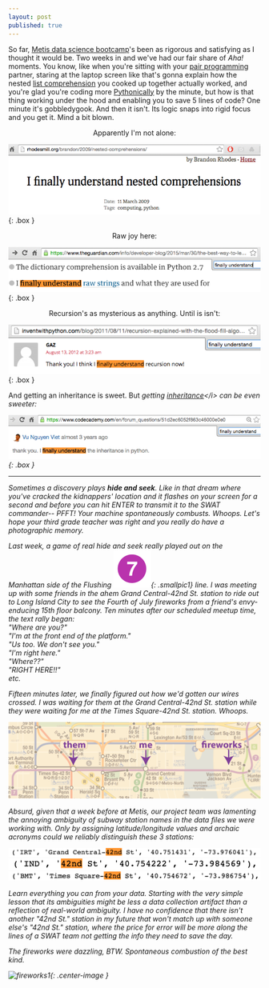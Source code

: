 ```yaml
---
layout: post
published: true
---
```


<style type="text/css">
.box
{
  border-width: 2px;
  border-color: #000000;
  border-style: solid;
  padding:1px;
  margin-left: auto;
  margin-right: auto;
}
.center-text
{
  text-align:center;
}
.smallpic1
{
  height: 20px;
  width: 20px;
}




</style>
 
So far, [Metis data science bootcamp](http://www.thisismetis.com/data-science)'s been as rigorous and satisfying as I thought it would be. Two weeks in and we've had our fair share of <i>Aha!</i> moments. You know, like when you're sitting with your [pair programming](https://en.wikipedia.org/wiki/Pair_programming) partner, staring at the laptop screen like that's gonna explain how the nested [list comprehension](https://en.wikipedia.org/wiki/List_comprehension) you cooked up together actually worked, and you're glad you're coding more [Pythonically](http://stackoverflow.com/questions/25011078/what-does-pythonic-mean) by the minute, but how is that thing working under the hood and enabling you to save 5 lines of code? One minute it's gobbledygook. And then it isn't. Its logic snaps into rigid focus and you get it. Mind a bit blown.

<p align="center">Apparently I'm not alone:</p>

![](/images/finally_5.png){: .box }

<p align="center">Raw joy here:</p>

![](/images/finally_4.png){: .box }

<p align="center">Recursion's as mysterious as anything. Until is isn't:</p>

![](/images/finally_3.png){: .box }

And getting an inheritance is sweet. But <i>getting [inheritance](https://en.wikipedia.org/wiki/Inheritance_(object-oriented_programming))</i> can be even sweeter: 

![](/images/finally_1.png){: .box }



***


Sometimes a discovery plays <b>hide and seek</b>. Like in that dream where you've cracked the kidnappers' location and it flashes on your screen for a second and before you can hit ENTER to transmit it to the SWAT commander-- PFFT! Your machine spontaneously combusts. Whoops. Let's hope your third grade teacher was right and you really <i>do</i> have a photographic memory. 

Last week, a game of real hide and seek really played out on the Manhattan side of the Flushing !["7"](/images/NYCS-bull-trans-7.svg.png){: .smallpic1} line. I was meeting up with some friends in the *ahem* Grand Central-42nd St. station to ride out to Long Island City to see the Fourth of July fireworks from a friend's envy-enducing 15th floor balcony. Ten minutes after our scheduled meetup time, the text rally began:  
"Where are you?"  
"I'm at the front end of the platform."  
"Us too. We don't see you."  
"I'm right here."  
"Where??"  
"RIGHT HERE!!"  
etc.

Fifteen minutes later, we finally figured out how we'd gotten our wires crossed. I was waiting for them at the Grand Central-42nd St. station while they were waiting for me at the <i>Times Square</i>-42nd St. station. Whoops.

![](/images/them-me-fireworks.png)

Absurd, given that a week before at Metis, our project team was lamenting the annoying ambiguity of subway station names in the data files we were working with. Only by assigning latitude/longitude values and archaic acronyms could we reliably distinguish these 3 stations:

![](/images/gc42_in_data.png)
![](/images/ind_42nd_in_data.png)
![](/images/times_sq_in_data.png)

Learn everything you can from your data. Starting with the very simple lesson that its ambiguities might be less a data collection artifact than a reflection of real-world ambiguity. I have no confidence that there isn't another "42nd St." station in my future that won't match up with someone else's "42nd St." station, where the price for error will be more along the lines of a SWAT team not getting the info they need to save the day.

The fireworks were dazzling, BTW. Spontaneous combustion of the best kind. 

![fireworks1](/images/fireworks.png){: .center-image }






